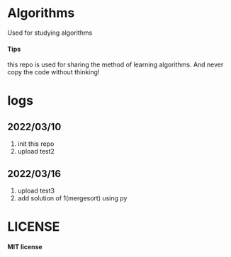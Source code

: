 # Algorithms
Used for studying algorithms
#### Tips
this repo is used for sharing the method of learning algorithms. 
And never copy the code without thinking!

# logs
## 2022/03/10
1. init this repo
2. upload test2
## 2022/03/16
1. upload test3  
2. add solution of 1(mergesort) using py

# LICENSE
#### MIT license
